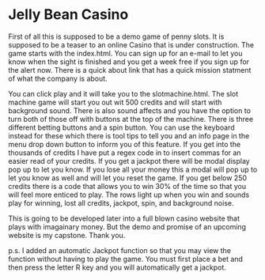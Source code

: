 # Jelly Bean Casino #
First of all this is supposed to be a demo game of penny slots. It is supposed to be a teaser to an online Casino that is under construction. The game starts with the index.html. You can sign up for an e-mail to let you know when the sight is finished and you get a week free if you sign up for the alert now. There is a quick about link that has a quick mission statment of what the company is about. 

You can click play and it will take you to the slotmachine.html. The slot machine game will start you out wit 500 credits and will start with background sound. There is also sound affects and you have the option to turn both of those off with buttons at the top of the machine. There is three different betting buttons and a spin button. You can use the keyboard instead for these which there is tool tips to tell you and an info page in the menu drop down button to inform you of this feature. If you get into the thousands of credits I have put a regex code in to insert commas for an easier read of your credits. If you get a jackpot there will be modal display pop up to let you know. If you lose all your money this a modal will pop up to let you know as well and will let you reset the game. If you get below 250 credits there is a code that allows you to win 30% of the time so that you will feel more enticed to play. The rows light up when you win and sounds play for winning, lost all credits, jackpot, spin, and background noise. 

This is going to be developed later into a full blown casino website that plays with imagainary money. But the demo and promise of an upcoming website is my capstone. Thank you.

p.s. I added an automatic Jackpot function so that you may view the function without having to play the game. You must first place a bet and then press the letter R key and you will automatically get a jackpot.